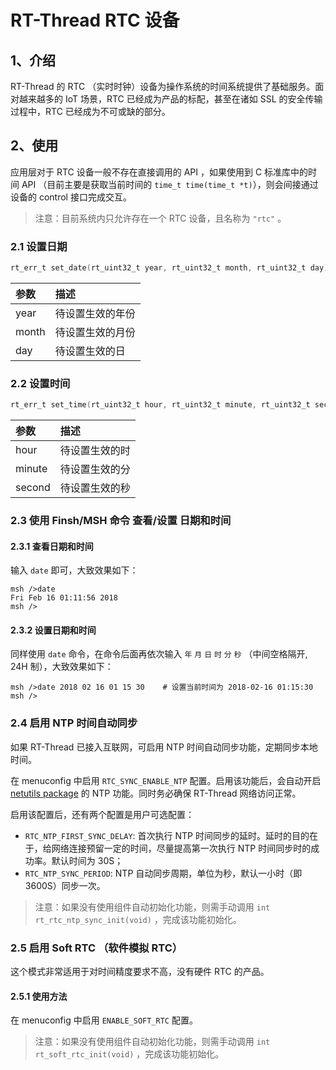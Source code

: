 # RT-Thread RTC 设备

## 1、介绍

RT-Thread 的 RTC （实时时钟）设备为操作系统的时间系统提供了基础服务。面对越来越多的 IoT 场景，RTC 已经成为产品的标配，甚至在诸如 SSL 的安全传输过程中，RTC 已经成为不可或缺的部分。

## 2、使用

应用层对于 RTC 设备一般不存在直接调用的 API ，如果使用到 C 标准库中的时间 API （目前主要是获取当前时间的  `time_t time(time_t *t)`），则会间接通过设备的 control 接口完成交互。

> 注意：目前系统内只允许存在一个 RTC 设备，且名称为 `"rtc"` 。

### 2.1  设置日期

```C
rt_err_t set_date(rt_uint32_t year, rt_uint32_t month, rt_uint32_t day)
```

|参数                                    |描述|
|:-----                                  |:----|
|year                                    |待设置生效的年份|
|month                                   |待设置生效的月份|
|day                                     |待设置生效的日|

### 2.2 设置时间

```C
rt_err_t set_time(rt_uint32_t hour, rt_uint32_t minute, rt_uint32_t second)
```

|参数                                    |描述|
|:-----                                  |:----|
|hour                                    |待设置生效的时|
|minute                                  |待设置生效的分|
|second                                  |待设置生效的秒|

### 2.3 使用 Finsh/MSH 命令 查看/设置 日期和时间

#### 2.3.1 查看日期和时间

输入 `date` 即可，大致效果如下：

```
msh />date
Fri Feb 16 01:11:56 2018
msh />
```

#### 2.3.2 设置日期和时间

同样使用 `date` 命令，在命令后面再依次输入 `年` `月` `日` `时` `分` `秒` （中间空格隔开, 24H 制），大致效果如下：

```
msh />date 2018 02 16 01 15 30    # 设置当前时间为 2018-02-16 01:15:30
msh />
```

### 2.4 启用 NTP 时间自动同步

如果 RT-Thread 已接入互联网，可启用 NTP 时间自动同步功能，定期同步本地时间。

在 menuconfig 中启用 `RTC_SYNC_ENABLE_NTP` 配置。启用该功能后，会自动开启 [netutils package](https://github.com/RT-Thread-packages/netutils) 的 NTP 功能。同时务必确保 RT-Thread 网络访问正常。

启用该配置后，还有两个配置是用户可选配置：

- `RTC_NTP_FIRST_SYNC_DELAY`: 首次执行 NTP 时间同步的延时。延时的目的在于，给网络连接预留一定的时间，尽量提高第一次执行 NTP 时间同步时的成功率。默认时间为 30S；
- `RTC_NTP_SYNC_PERIOD`: NTP 自动同步周期，单位为秒，默认一小时（即 3600S）同步一次。

> 注意：如果没有使用组件自动初始化功能，则需手动调用 `int rt_rtc_ntp_sync_init(void)` ，完成该功能初始化。

### 2.5 启用 Soft RTC （软件模拟 RTC）

这个模式非常适用于对时间精度要求不高，没有硬件 RTC 的产品。

#### 2.5.1 使用方法

在 menuconfig 中启用 `ENABLE_SOFT_RTC` 配置。

> 注意：如果没有使用组件自动初始化功能，则需手动调用 `int rt_soft_rtc_init(void)` ，完成该功能初始化。

